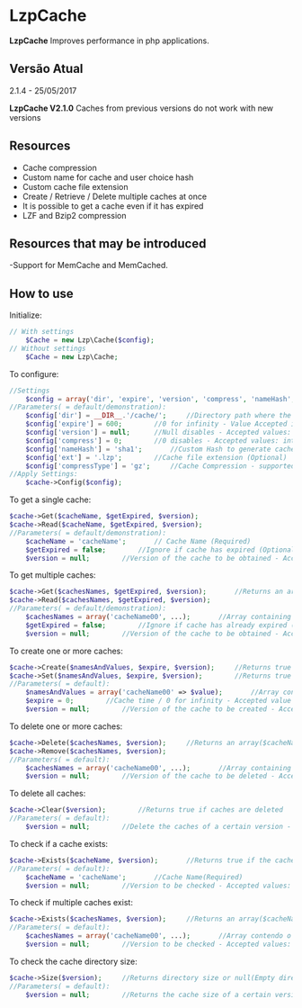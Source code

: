 # LzpCache
**LzpCache** Improves performance in php applications.

## Versão Atual
2.1.4 - 25/05/2017

**LzpCache V2.1.0** Caches from previous versions do not work with new versions


## Resources
- Cache compression
- Custom name for cache and user choice hash
- Custom cache file extension
- Create / Retrieve / Delete multiple caches at once
- It is possible to get a cache even if it has expired
- LZF and Bzip2 compression


## Resources that may be introduced
-Support for MemCache and MemCached.


## How to use
Initialize:
```php
// With settings
	$Cache = new Lzp\Cache($config);
// Without settings
	$Cache = new Lzp\Cache;
```

To configure:
```php
//Settings
	$config = array('dir', 'expire', 'version', 'compress', 'nameHash', 'ext', 'useLZF', 'useBZ');
//Parameters( = default/demonstration):
	$config['dir'] = __DIR__.'/cache/';		//Directory path where the cache will be stored
	$config['expire'] = 600;		//0 for infinity - Value Accepted int (Optional)
	$config['version'] = null;		//Null disables - Accepted values: float, string and int (Optional)
	$config['compress'] = 0;		//0 disables - Accepted values: int from 0 to 9 (Optional)
	$config['nameHash'] = 'sha1';		//Custom Hash to generate cache name (Optional)
	$config['ext'] = '.lzp';		//Cache file extension (Optional)
	$config['compressType'] = 'gz';		//Cache Compression - supported: gz, lzf, and bz (Optional)
//Apply Settings:
	$cache->Config($config);
```

To get a single cache:
```php
$cache->Get($cacheName, $getExpired, $version);
$cache->Read($cacheName, $getExpired, $version);
//Parameters( = default/demonstration):
	$cacheName = 'cacheName';		// Cache Name (Required)
	$getExpired = false;		//Ignore if cache has expired (Optional)
	$version = null;		//Version of the cache to be obtained - Accepted values: float, string and int (Optional)
```

To get multiple caches:
```php
$cache->Get($cachesNames, $getExpired, $version);		//Returns an array($cacheName=>$value)
$cache->Read($cachesNames, $getExpired, $version);
//Parameters( = default/demonstration):
	$cachesNames = array('cacheName00', ...);		//Array containing the Name of each cache (Required)
	$getExpired = false;		//Ignore if cache has already expired (opcional)
	$version = null;		//Version of the cache to be obtained - Accepted values: float, string and int (Optional)
```

To create one or more caches:
```php
$cache->Create($namesAndValues, $expire, $version);		//Returns true on success
$cache->Set($namesAndValues, $expire, $version);		//Returns true on success
//Parameters( = default):
	$namesAndValues = array('cacheName00' => $value);		//Array containing the Names and values of the caches to create (Required)
	$expire = 0;		//Cache time / 0 for infinity - Accepted value int (opcional)
	$version = null;		//Version of the cache to be created - Accepted values: float, string and int (Optional)
```

To delete one or more caches:
```php
$cache->Delete($cachesNames, $version);		//Returns an array($cacheName=>$itWasDeleted), $itWasDeleted = true, false(fail) or null(Cache does not exist)
$cache->Remove($cachesNames, $version);
//Parameters( = default):
	$cachesNames = array('cacheName00', ...);		//Array containing the Name of each cache (Required)
	$version = null;		//Version of the cache to be deleted - Accepted values: float, string and int (Optional)
```

To delete all caches:
```php
$cache->Clear($version);		//Returns true if caches are deleted
//Parameters( = default):
	$version = null;		//Delete the caches of a certain version - Accepted values: float, string and int(Optional)
```

To check if a cache exists:
```php
$cache->Exists($cacheName, $version);		//Returns true if the cache exists
//Parameters( = default):
	$cacheName = 'cacheName';		//Cache Name(Required)
	$version = null;		//Version to be checked - Accepted values: float, string and int (Opcional)
```

To check if multiple caches exist:
```php
$cache->Exists($cachesNames, $version);		//Returns an array($cacheName=>$exists)
//Parameters( = default):
	$cachesNames = array('cacheName00', ...);		//Array contendo o Nome de cada cache (Required)
	$version = null;		//Version to be checked - Accepted values: float, string and int (Opcional)
```

To check the cache directory size:
```php
$cache->Size($version);		//Returns directory size or null(Empty directory)
//Parameters( = default):
	$version = null;		//Returns the cache size of a certain version - Accepted values: float, string and int (Opcional)
```
